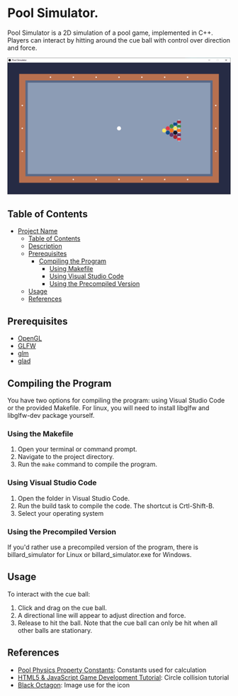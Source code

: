 # Pool Simulator.

Pool Simulator is a 2D simulation of a pool game, implemented in C++. Players can interact by hitting around the cue ball with control over direction and force.

![Screenshot](resource/img.png)

## Table of Contents

- [Project Name](#project-name)
  - [Table of Contents](#table-of-contents)
  - [Description](#description)
  - [Prerequisites](#prerequisites)
    - [Compiling the Program](#compiling-the-program)
      - [Using Makefile](#using-Makefile)
      - [Using Visual Studio Code](#using-visual-studio-code)
      - [Using the Precompiled Version](#using-the-precompiled-version)
  - [Usage](#usage)
  - [References](#references)

## Prerequisites
- [OpenGL](https://www.opengl.org/)
- [GLFW](https://www.glfw.org/download.html)
- [glm](https://sourceforge.net/projects/glm.mirror/)
- [glad](https://glad.dav1d.de/)

## Compiling the Program

You have two options for compiling the program: using Visual Studio Code or the provided Makefile. 
For linux, you will need to install libglfw and libglfw-dev package yourself.

### Using the Makefile

1. Open your terminal or command prompt.
2. Navigate to the project directory.
3. Run the `make` command to compile the program. 

### Using Visual Studio Code

1. Open the folder in Visual Studio Code.
2. Run the build task to compile the code. The shortcut is Crtl-Shift-B.
3. Select your operating system

### Using the Precompiled Version

If you'd rather use a precompiled version of the program, there is billard_simulator for Linux or billard_simulator.exe for Windows.

## Usage
To interact with the cue ball:

1. Click and drag on the cue ball.
2. A directional line will appear to adjust direction and force.
3. Release to hit the ball. Note that the cue ball can only be hit when all other balls are stationary.


## References

- [Pool Physics Property Constants](https://billiards.colostate.edu/faq/physics/physical-properties/): Constants used for calculation
- [HTML5 & JavaScript Game Development Tutorial](https://spicyyoghurt.com/tutorials/html5-javascript-game-development/collision-detection-physics): Circle collision tutorial
- [Black Octagon](https://globalsymbols.com/symbolsets/openmoji/symbols/44281?locale=en): Image use for the icon
